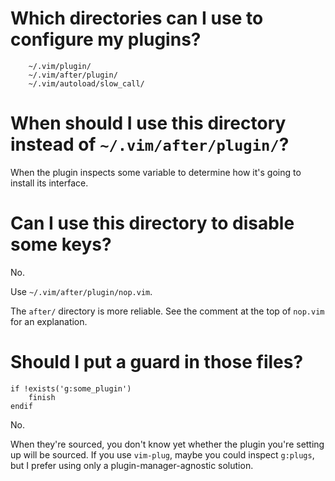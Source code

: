 # Which directories can I use to configure my plugins?

        ~/.vim/plugin/
        ~/.vim/after/plugin/
        ~/.vim/autoload/slow_call/

##
# When should I use this directory instead of `~/.vim/after/plugin/`?

When the  plugin inspects some variable  to determine how it's  going to install
its interface.

# Can I use this directory to disable some keys?

No.

Use `~/.vim/after/plugin/nop.vim`.

The `after/` directory is more reliable.
See the comment at the top of `nop.vim` for an explanation.

# Should I put a guard in those files?

    if !exists('g:some_plugin')
        finish
    endif

No.

When they're  sourced, you don't know  yet whether the plugin  you're setting up
will be sourced.
If you  use `vim-plug`, maybe  you could inspect  `g:plugs`, but I  prefer using
only a plugin-manager-agnostic solution.

